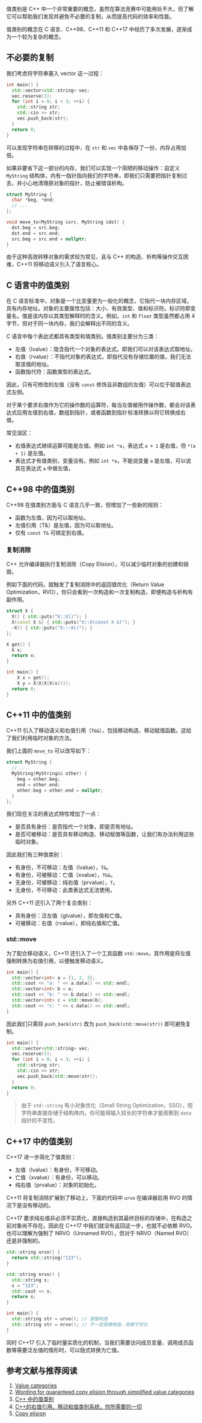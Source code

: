 值类别是 C++ 中一个非常重要的概念，虽然在算法竞赛中可能用处不大，但了解它可以帮助我们发现并避免不必要的复制，从而提高代码的效率和性能。

值类别的概念在 C 语言、C++98、C++11 和 C++17 中经历了多次发展，逐渐成为一个较为复杂的概念。

## 不必要的复制

我们考虑将字符串塞入 vector 这一过程：

```cpp
int main() {
  std::vector<std::string> vec;
  vec.reserve(3);
  for (int i = 0; i < 3; ++i) {
    std::string str;
    std::cin >> str;
    vec.push_back(str);
  }
  return 0;
}
```

可以发现字符串在转移的过程中，在 `str` 和 `vec` 中各保存了一份，内存占用加倍。

如果非要省下这一部分的内存，我们可以实现一个简陋的移动操作：自定义 `MyString` 结构体，内有一指针指向我们的字符串，即我们只需要把指针复制过去，并小心地清理原对象的指针，防止被错误析构。

```cpp
struct MyString {
  char *beg, *end;
  // ...
};

void move_to(MyString &src, MyString &dst) {
  dst.beg = src.beg;
  dst.end = src.end;
  src.beg = src.end = nullptr;
}
```

由于这种高效转移对象的需求较为常见，且与 C++ 的构造、析构等操作交互困难，C++11 将移动语义引入了语言核心。

## C 语言中的值类别

在 C 语言标准中，对象是一个比变量更为一般化的概念，它指代一块内存区域，具有内存地址。对象的主要属性包括：大小、有效类型、值和标识符。标识符即变量名，值是该内存以其类型解释时的含义。例如，`int` 和 `float` 类型虽然都占用 4 字节，但对于同一块内存，我们会解释出不同的含义。

C 语言中每个表达式都具有类型和值类别。值类别主要分为三类：

- 左值（lvalue）：隐含指代一个对象的表达式。即我们可以对该表达式取地址。
- 右值（rvalue）：不指代对象的表达式，即指代没有存储位置的值，我们无法取该值的地址。
- 函数指代符：函数类型的表达式。

因此，只有可修改的左值（没有 `const` 修饰且非数组的左值）可以位于赋值表达式左侧。

对于某个要求右值作为它的操作数的运算符，每当左值被用作操作数，都会对该表达式应用左值到右值，数组到指针，或者函数到指针 标准转换以将它转换成右值。 

常见误区：

- 右值表达式继续运算可能是左值。例如 `int *a`，表达式 `a + 1` 是右值，但 `*(a + 1)` 是左值。
- 表达式才有值类别，变量没有。例如 `int *a`，不能说变量 `a` 是左值，可以说其在表达式 `a` 中做左值，

## C++98 中的值类别

C++98 在值类别方面与 C 语言几乎一致，但增加了一些新的规则：

- 函数为左值，因为可以取地址。
- 左值引用（T&）是左值，因为可以取地址。
- 仅有 `const T&` 可绑定到右值。

### 复制消除

C++ 允许编译器执行复制消除（Copy Elision），可以减少临时对象的创建和销毁。

例如下面的代码，就触发了复制消除中的返回值优化（Return Value Optimization，RVO），你只会看到一次构造和一次复制构造，即便构造与析构有副作用。

```cpp
struct X {
  X() { std::puts("X::X()"); }
  X(const X &) { std::puts("X::X(const X &)"); }
  ~X() { std::puts("X::~X()"); }
};

X get() {
  X x;
  return x;
}

int main() {
    X x = get();
    X y = X(X(X(X(x))));
  return 0;
}
```

## C++11 中的值类别

C++11 引入了移动语义和右值引用（`T&&`），包括移动构造、移动赋值函数。这给了我们利用临时对象的方法。

我们上面的 `move_to` 可以改写如下：

```cpp
struct MyString {
  // ...
  MyString(MyString&& other) {
    beg = other.beg;
    end = other.end;
    other.beg = other.end = nullptr;
  }
};
```

我们现在关注的表达式特性增加了一点：

- 是否具有身份：是否指代一个对象，即是否有地址。
- 是否可被移动：是否具有移动构造、移动赋值等函数，让我们有办法利用这些临时对象。

因此我们有三种值类别：

- 有身份，不可移动：左值（lvalue），`T&`。
- 有身份，可被移动：亡值（xvalue），`T&&`。
- 无身份，可被移动：纯右值（prvalue），`T`。
- 无身份，不可移动：此类表达式无法使用。

另外 C++11 还引入了两个复合类别：

- 具有身份：泛左值（glvalue），即左值和亡值。
- 可被移动：右值（rvalue），即纯右值和亡值。

### std::move

为了配合移动语义，C++11 还引入了一个工具函数 `std::move`，其作用是将左值强制转换为右值引用，以便触发移动语义。

```cpp
int main() {
  std::vector<int> a = {1, 2, 3};
  std::cout << "a: " << a.data() << std::endl;
  std::vector<int> b = a;
  std::cout << "b: " << b.data() << std::endl;
  std::vector<int> c = std::move(b);
  std::cout << "c: " << c.data() << std::endl;
}
```

因此我们只需将 `push_back(str)` 改为 `push_back(std::move(str))` 即可避免复制。

```cpp
int main() {
  std::vector<std::string> vec;
  vec.reserve(3);
  for (int i = 0; i < 3; ++i) {
    std::string str;
    std::cin >> str;
    vec.push_back(std::move(str));
  }
  return 0;
}
```

> 由于 `std::string` 有小对象优化（Small String Optimization，SSO），短字符串直接存储于结构体内，你可能得输入较长的字符串才能观察到 `data` 指针的不变性。

## C++17 中的值类别

C++17 进一步简化了值类别：

- 左值（lvalue）：有身份，不可移动。
- 亡值（xvalue）：有身份，可以移动。
- 纯右值（prvalue）：对象的初始化。

C++11 将复制消除扩展到了移动上，下面的代码中 `urvo` 在编译器启用 RVO 的情况下是没有移动的。

C++17 要求纯右值非必须不实质化，直接构造到其最终目标的存储中，在构造之前对象尚不存在。因此在 C++17 中我们就没有返回这一步，也就不必依赖 RVO。也可以理解为强制了 NRVO（Unnamed RVO），但对于 NRVO（Named RVO）还是非强制的。

```cpp
std::string urvo() {
  return std::string("123");
}

std::string nrvo() {
  std::string s;
  s = "123";
  std::cout << s;
  return s;
}

int main() {
  std::string str = urvo(); // 直接构造
  std::string str = nrvo(); // 不一定直接构造，依赖于优化
}
```

同时 C++17 引入了临时量实质化的机制，当我们需要访问成员变量、调用成员函数等需要泛左值的情形时，可以隐式转换为亡值。

## 参考文献与推荐阅读

1.  [Value categories](https://en.cppreference.com/w/cpp/language/value_category)
2.  [Wording for guaranteed copy elision through simplified value categories](http://www.open-std.org/jtc1/sc22/wg21/docs/papers/2016/p0135r1.html)
3.  [C++ 中的值类别](https://paul.pub/cpp-value-category/)
4.  [C++的右值引用、移动和值类别系统，你所需要的一切](https://zclll.com/index.php/cpp/value_category.html)
5.  [Copy elision](https://en.cppreference.com/w/cpp/language/copy_elision)
